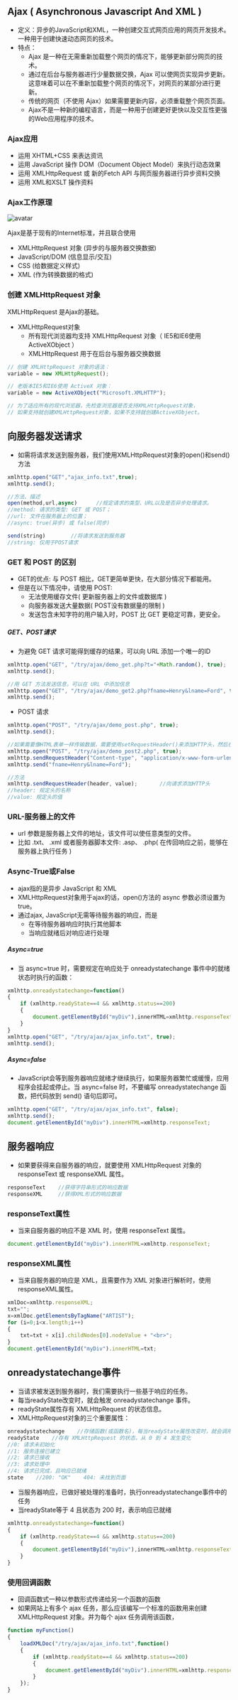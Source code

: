 ## Ajax ( Asynchronous Javascript And XML )
- 定义：异步的JavaScript和XML，一种创建交互式网页应用的网页开发技术。一种用于创建快速动态网页的技术。
- 特点：
    - Ajax 是一种在无需重新加载整个网页的情况下，能够更新部分网页的技术。
    - 通过在后台与服务器进行少量数据交换，Ajax 可以使网页实现异步更新。这意味着可以在不重新加载整个网页的情况下，对网页的某部分进行更新。
    - 传统的网页（不使用 Ajax）如果需要更新内容，必须重载整个网页页面。
    - Ajax不是一种新的编程语言，而是一种用于创建更好更快以及交互性更强的Web应用程序的技术。

### Ajax应用
- 运用 XHTML+CSS 来表达资讯
- 运用 JavaScript 操作 DOM（Document Object Model）来执行动态效果
- 运用 XMLHttpRequest 或 新的Fetch API 与网页服务器进行异步资料交换
- 运用 XML和XSLT 操作资料

### Ajax工作原理

![avatar](../images/ajax工作原理.jpg)

Ajax是基于现有的Internet标准，并且联合使用

- XMLHttpRequest 对象 (异步的与服务器交换数据)
- JavaScript/DOM (信息显示/交互)
- CSS (给数据定义样式)
- XML (作为转换数据的格式)

### 创建 XMLHttpRequest 对象
XMLHttpRequest 是Ajax的基础。

- XMLHttpRequest对象
    + 所有现代浏览器均支持 XMLHttpRequest 对象（ IE5和IE6使用ActiveXObject ）
    + XMLHttpRequest 用于在后台与服务器交换数据
```js
// 创建 XMLHttpRequest 对象的语法：
variable = new XMLHttpRequest();

// 老版本IE5和IE6使用 ActiveX 对象：
variable = new ActiveXObject("Microsoft.XMLHTTP");

// 为了适应所有的现代浏览器，先检查浏览器是否支持XMLHttpRequest对象，
// 如果支持就创建XMLHttpRequest对象，如果不支持就创建ActiveXObject。
```

## 向服务器发送请求
- 如需将请求发送到服务器，我们使用XMLHttpRequest对象的open()和send()方法
```js
xmlhttp.open("GET","ajax_info.txt",true);
xmlhttp.send();

//方法、描述
open(method,url,async)      //规定请求的类型、URL以及是否异步处理请求。
//method: 请求的类型: GET 或 POST；
//url: 文件在服务器上的位置；
//async: true(异步) 或 false(同步)

send(string)        //将请求发送到服务器
//string: 仅用于POST请求
```

### GET 和 POST 的区别
- GET的优点: 与 POST 相比，GET更简单更快，在大部分情况下都能用。
- 但是在以下情况中，请使用 POST:
    + 无法使用缓存文件( 更新服务器上的文件或数据库 )
    + 向服务器发送大量数据( POST没有数据量的限制 )
    + 发送包含未知字符的用户输入时，POST 比 GET 更稳定可靠，更安全。

##### GET、POST请求
- 为避免 GET 请求可能得到缓存的结果，可以向 URL 添加一个唯一的ID
```js
xmlhttp.open("GET", "/try/ajax/demo_get.php?t="+Math.random(), true);
xmlhttp.send();

//用 GET 方法发送信息，可以在 URL 中添加信息
xmlhttp.open("GET", "/try/ajax/demo_get2.php?fname=Henry&lname=Ford", true);
xmlhttp.send();
```
- POST 请求
```js
xmlhttp.open("POST", "/try/ajax/demo_post.php", true);
xmlhttp.send();

//如果需要像HTML表单一样传输数据，需要使用setRequestHeader()来添加HTTP头，然后在send()方法中规定希望发送的数据
xmlhttp.open("POST", "/try/ajax/demo_post2.php", true);
xmlhttp.sendRequestHeader("Content-type", "application/x-www-form-urlencoded");
xmlhttp.send("fname=Henry&lname=Ford");

//方法
xmlhttp.sendRequestHeader(header, value);       //向请求添加HTTP头
//header: 规定头的名称
//value: 规定头的值
```

###  URL-服务器上的文件
- url 参数是服务器上文件的地址，该文件可以使任意类型的文件。
- 比如 .txt、 .xml 或者服务器脚本文件: .asp、 .php( 在传回响应之前，能够在服务器上执行任务 )

### Async-True或False
- ajax指的是异步 JavaScript 和 XML 
- XMLHttpRequest对象用于ajax的话，open()方法的 async 参数必须设置为 true。
- 通过ajax, JavaScript无需等待服务器的响应，而是
    + 在等待服务器响应时执行其他脚本
    + 当响应就绪后对响应进行处理

##### Async=true
- 当 async=true 时，需要规定在响应处于 onreadystatechange 事件中的就绪状态时执行的函数：
```js
xmlhttp.onreadystatechange=function()
{
    if (xmlhttp.readyState==4 && xmlhttp.status==200)
    {
        document.getElementById("myDiv"),innerHTML=xmlhttp.responseText;
    }
}
xmlhttp.open("GET", "/try/ajax/ajax_info.txt", true);
xmlhttp.send();
```

##### Async=false
- JavaScript会等到服务器响应就绪才继续执行，如果服务器繁忙或缓慢，应用程序会挂起或停止。当 async=false 时，不要编写 onreadystatechange 函数，把代码放到 send() 语句后即可。
```js
xmlhttp.open("GET", "/try/ajax/ajax_info.txt", false);
xmlhttp.send();
document.getElementById("myDiv").innerHTML=xmlhttp.responseText;
```

## 服务器响应
- 如果要获得来自服务器的响应，就要使用 XMLHttpRequest 对象的 responseText 或 responseXML 属性。
```js
responseText    //获得字符串形式的响应数据
responseXML     //获得XML形式的响应数据
```

### responseText属性
- 当来自服务器的响应不是 XML 时，使用 responseText 属性。
```js
document.getElementById("myDiv").innerHTML=xmlhttp.responseText;
```

### responseXML属性
- 当来自服务器的响应是 XML，且需要作为 XML 对象进行解析时，使用responseXML属性。
```js
xmlDoc=xmlhttp.responseXML;
txt="";
x=xmlDoc.getElementsByTagName("ARTIST");
for (i=0;i<x.length;i++)
{
    txt=txt + x[i].childNodes[0].nodeValue + "<br>";
}
document.getElementById("myDiv").innerHTML=txt;
```

## onreadystatechange事件
- 当请求被发送到服务器时，我们需要执行一些基于响应的任务。
- 每当readyState改变时，就会触发 onreadystatechange 事件。
- readyState属性存有 XMLHttpRequest 的状态信息。
- XMLHttpRequest对象的三个重要属性：
```js
onreadystatechange    //存储函数(或函数名)，每当readyState属性改变时，就会调用该函数
readyState    //存有 XMLHttpRequest 的状态，从 0 到 4 发生变化
//0: 请求未初始化
//1: 服务连接已建立
//2: 请求已接收
//3: 请求处理中
//4: 请求已完成，且响应已就绪
state    //200: "OK"    404: 未找到页面
```
- 当服务器响应，已做好被处理的准备时，执行onreadystatechange事件中的任务
- 当readyState等于 4 且状态为 200 时，表示响应已就绪
```js
xmlhttp.onreadystatechange=function()
{
    if (xmlhttp.readyState==4 && xmlhttp.status==200)
    {
        document.getElementById("myDiv"),innerHTML=xmlhttp.responseText;
    }
}
```

### 使用回调函数
- 回调函数式一种以参数形式传递给另一个函数的函数
- 如果网站上有多个 ajax 任务，那么应该编写一个标准的函数用来创建 XMLHttpRequest 对象。并为每个 ajax 任务调用该函数，
```js
function myFunction()
{
    loadXMLDoc("/try/ajax/ajax_info.txt",function()
    {
        if (xmlhttp.readyState==4 && xmlhttp.status==200)
        {
            document.getElementById("myDiv").innerHTML=xmlhttp.responseText;
        }
    });
}
```
